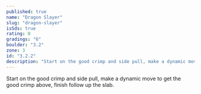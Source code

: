```yaml
---
published: true
name: "Dragon Slayer"
slug: "dragon-slayer"
isSds: true
rating: 0
gradings: "6"
boulder: "3.2"
zone: 3
id: "3.2.2"
description: "Start on the good crimp and side pull, make a dynamic move to get the good crimp above, finish follow up the slab."
---
```


Start on the good crimp and side pull, make a dynamic move to get the good crimp above, finish follow up the slab.
